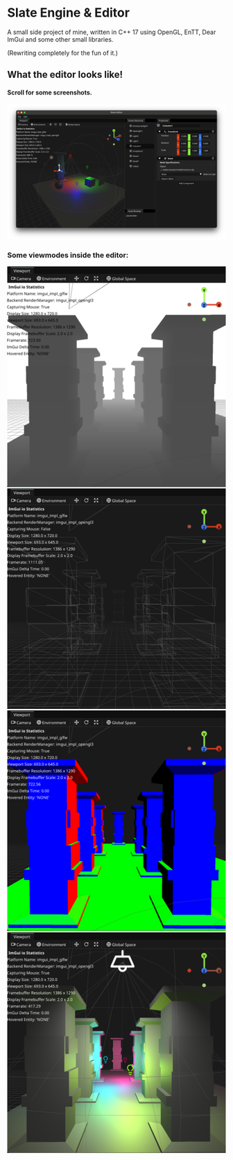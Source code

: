 # Slate Engine & Editor

A small side project of mine, written in C++ 17 using OpenGL, EnTT, Dear ImGui and some other small libraries. 

(Rewriting completely for the fun of it.)

## What the editor looks like!
#### Scroll for some screenshots.

![Main Editor Image](docs/header.png)

### Some viewmodes inside the editor:

![Depth View](docs/depth.png)
![Wireframe View](docs/wireframe.png)
![Normals View](docs/normals.png)
![Shaded View](docs/shaded.png)